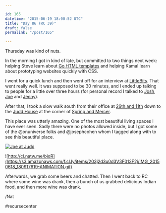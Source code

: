 ```yaml
---

id: 165
datetime: "2015-06-19 18:00:52 UTC"
title: "Day 86 (RC 39)"
draft: false
permalink: "/post/165"

---
```


Thursday was kind of nuts.

In the morning I got in kind of late, but committed to two things next week: helping Steve learn about [Go HTML templates](https://golang.org/pkg/html/template/) and helping Kamal learn about prototyping websites quickly with CSS.

I went for a quick lunch and then went off for an interview at [LittleBits](http://littlebits.cc/). That went really well. It was supposed to be 30 minutes, and I ended up talking to people for a little over three hours (for personal record I talked to [Josh](https://twitter.com/heavypennies), [Joe](https://www.linkedin.com/in/joeneal) and [Jenny](https://www.linkedin.com/pub/jenny-lawton/10/784/92)).

After that, I took a slow walk south from their office at [26th and 11th](https://goo.gl/maps/yF3y2) down to the [Judd House](http://www.juddfoundation.org/new_york) at the corner of [Spring and Mercer](https://goo.gl/maps/hhY4I).

This place was utterly amazing. One of the most beautiful living spaces I have ever seen. Sadly there were no photos allowed inside, but I got some of the @onuniverse folks and @josephcohen whom I tagged along with to see this beautiful place.

<a href="https://www.flickr.com/photos/icco/18773681928" title="Joe at Judd by Nat Welch, on Flickr"><img src="https://c1.staticflickr.com/1/293/18773681928_630d4a1b5e_b.jpg" alt="Joe at Judd"></a>

![http://cl.natw.me/bioR](https://s3.amazonaws.com/f.cl.ly/items/203j2d3u0d3V3F013F2j/IMG_20150618_180917619-ANIMATION.gif)

Afterwards, we grab some beers and chatted. Then I went back to RC where some wine was drank, then a bunch of us grabbed delicious Indian food, and then more wine was drank.

/Nat

#recursecenter

